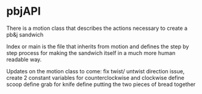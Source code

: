 # pbjAPI

There is a motion class that describes the actions necessary to create a pb&j sandwich

Index or main is the file that inherits from motion and defines the step by step process for making the sandwich itself in a much more human readable way. 

Updates on the motion class to come:
  fix twist/ untwist direction issue, create 2 constant variables for counterclockwise and clockwise
  define scoop
  define grab for knife
  define putting the two pieces of bread together
